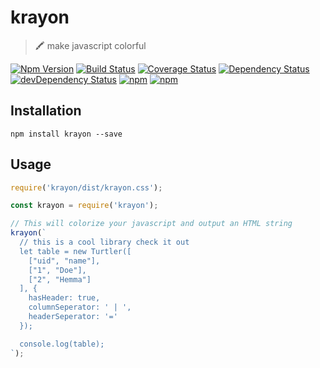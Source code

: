 # krayon

> 🖍 make javascript colorful

[![Npm Version](https://img.shields.io/npm/v/krayon.svg)](https://www.npmjs.com/package/krayon)
[![Build Status](https://travis-ci.org/gabrielcsapo/krayon.svg?branch=master)](https://travis-ci.org/gabrielcsapo/krayon)
[![Coverage Status](https://lcov-server.gabrielcsapo.com/badge/github%2Ecom/gabrielcsapo/krayon.svg)](https://lcov-server.gabrielcsapo.com/coverage/github%2Ecom/gabrielcsapo/krayon)
[![Dependency Status](https://starbuck.gabrielcsapo.com/badge/github/gabrielcsapo/krayon/status.svg)](https://starbuck.gabrielcsapo.com/github/gabrielcsapo/krayon)
[![devDependency Status](https://starbuck.gabrielcsapo.com/badge/github/gabrielcsapo/krayon/dev-status.svg)](https://starbuck.gabrielcsapo.com/github/gabrielcsapo/krayon#info=devDependencies)
[![npm](https://img.shields.io/npm/dt/krayon.svg)]()
[![npm](https://img.shields.io/npm/dm/krayon.svg)]()

## Installation

```
npm install krayon --save
```

## Usage

```js
require('krayon/dist/krayon.css');

const krayon = require('krayon');

// This will colorize your javascript and output an HTML string
krayon(`
  // this is a cool library check it out
  let table = new Turtler([
    ["uid", "name"],
    ["1", "Doe"],
    ["2", "Hemma"]
  ], {
    hasHeader: true,
    columnSeperator: ' | ',
    headerSeperator: '='
  });

  console.log(table);
`);
```
